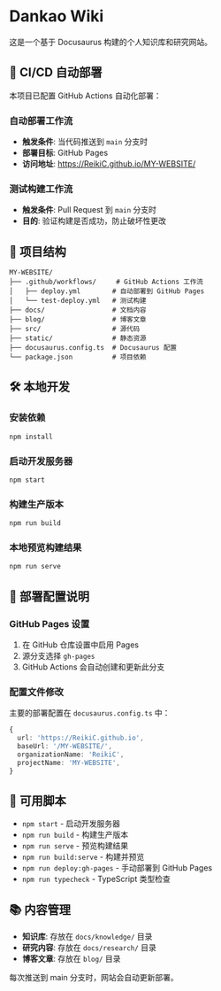 # Dankao Wiki

这是一个基于 Docusaurus 构建的个人知识库和研究网站。

## 🚀 CI/CD 自动部署

本项目已配置 GitHub Actions 自动化部署：

### 自动部署工作流

- **触发条件**: 当代码推送到 `main` 分支时
- **部署目标**: GitHub Pages
- **访问地址**: https://ReikiC.github.io/MY-WEBSITE/

### 测试构建工作流

- **触发条件**: Pull Request 到 `main` 分支时
- **目的**: 验证构建是否成功，防止破坏性更改

## 📁 项目结构

```
MY-WEBSITE/
├── .github/workflows/     # GitHub Actions 工作流
│   ├── deploy.yml        # 自动部署到 GitHub Pages
│   └── test-deploy.yml   # 测试构建
├── docs/                 # 文档内容
├── blog/                 # 博客文章
├── src/                  # 源代码
├── static/               # 静态资源
├── docusaurus.config.ts  # Docusaurus 配置
└── package.json          # 项目依赖
```

## 🛠️ 本地开发

### 安装依赖
```bash
npm install
```

### 启动开发服务器
```bash
npm start
```

### 构建生产版本
```bash
npm run build
```

### 本地预览构建结果
```bash
npm run serve
```

## 📝 部署配置说明

### GitHub Pages 设置

1. 在 GitHub 仓库设置中启用 Pages
2. 源分支选择 `gh-pages`
3. GitHub Actions 会自动创建和更新此分支

### 配置文件修改

主要的部署配置在 `docusaurus.config.ts` 中：

```typescript
{
  url: 'https://ReikiC.github.io',
  baseUrl: '/MY-WEBSITE/',
  organizationName: 'ReikiC',
  projectName: 'MY-WEBSITE',
}
```

## 🔧 可用脚本

- `npm start` - 启动开发服务器
- `npm run build` - 构建生产版本
- `npm run serve` - 预览构建结果
- `npm run build:serve` - 构建并预览
- `npm run deploy:gh-pages` - 手动部署到 GitHub Pages
- `npm run typecheck` - TypeScript 类型检查

## 📚 内容管理

- **知识库**: 存放在 `docs/knowledge/` 目录
- **研究内容**: 存放在 `docs/research/` 目录
- **博客文章**: 存放在 `blog/` 目录

每次推送到 main 分支时，网站会自动更新部署。